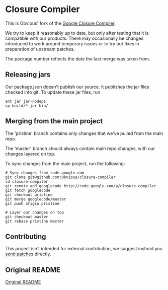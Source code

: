 # Closure Compiler

This is Obvious' fork of the
[Google Closure Compiler](http://code.google.com/p/closure-compiler).

We try to keep it reasonably up to date, but only after testing that it is
compatible with our products. There may occasionally be changes introduced to
work around temporary issues or to try out fixes in preparation of upstream
patches.

The package number reflects the date the last merge was taken from.

## Releasing jars

Our package.json doesn't publish our source. It publishes the jar files 
checked into git. To update these jar files, run

```
ant jar jar-nodeps
cp build/*.jar bin/
```

## Merging from the main project

The 'pristine' branch contains only changes that we've pulled from the main repo.

The 'master' branch should always contain main repo changes, with our changes layered on top.

To sync changes from the main project, run the following:

```
# Sync changes from code.google.com
git clone git@github.com:Obvious/closure-compiler
cd closure-compiler
git remote add googlecode http://code.google.com/p/closure-compiler
git fetch googlecode
git checkout pristine
git merge googlecode/master
git push origin pristine

# Layer our changes on top
git checkout master
git rebase pristine master
```

## Contributing

This project isn't intended for external contribution, we suggest instead you
[send patches](https://code.google.com/p/closure-compiler/wiki/Contributors)
directly.

## Original README

[Original README](README.txt)